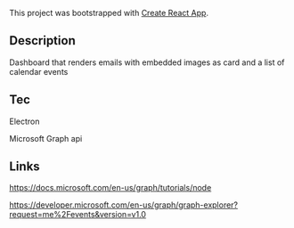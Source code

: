 This project was bootstrapped with [Create React App](https://github.com/facebook/create-react-app).

## Description

Dashboard that renders emails with embedded images as card and a list of calendar events

## Tec

Electron

Microsoft Graph api

## Links

https://docs.microsoft.com/en-us/graph/tutorials/node

https://developer.microsoft.com/en-us/graph/graph-explorer?request=me%2Fevents&version=v1.0
